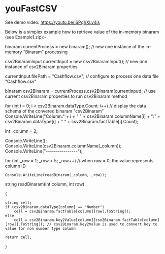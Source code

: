 # youFastCSV

See demo video: https://youtu.be/i6PqhXLv4is

Below is a simplex example how to retrieve value of the in-memory binaram (see Example1.zip):-

binaram currentProcess = new binaram(); // new one instance of the in-memory "Binaram" processing

csv2BinaramInput currentInput = new csv2BinaramInput();  // new one instance of csv2Binaram properties

currentInput.filePath = "Cashflow.csv"; // configure to process one data file "Cashflow.csv"

binaram csv2Binaram = currentProcess.csv2Binaram(currentInput); // use current csv2Binaram properties to run csv2Binaram method

for (int i = 0; i < csv2Binaram.dataType.Count; i++) // display the data schema of the convered binaram "csv2Binaram"
    Console.WriteLine("Column:" + i + " " + csv2Binaram.columnName[i] + ":" + csv2Binaram.dataType[i] + " " + csv2Binaram.factTable[i].Count);

int _column = 2;             

Console.WriteLine();
Console.WriteLine(csv2Binaram.columnName[_column]);
Console.WriteLine("----------------");

for (int _row = 1; _row < 5; _row++) // when row = 0, the value represents column ID 

    Console.WriteLine(readBinaram(_column, _row));

string readBinaram(int column, int row)

{
    
    string cell;
    if (csv2Binaram.dataType[column] == "Number")
        cell = csv2Binaram.factTable[column][row].ToString();
    else
        cell = csv2Binaram.key2Value[column][csv2Binaram.factTable[column][row]].ToString(); // csv2Binaram.key2Value is used to convert key to value for non number type column
        
    return cell;
    
}


